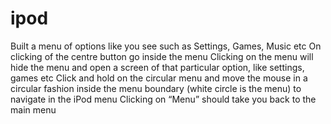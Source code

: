 # ipod
Built a menu of options like you see such as Settings, Games, Music etc
On clicking of the centre button go inside the menu
Clicking on the menu will hide the menu and open a screen of that particular option, like settings, games etc
Click and hold on the circular menu and move the mouse in a circular fashion inside the menu boundary (white circle is the menu) to navigate in the iPod menu
Clicking on “Menu” should take you back to the main menu
